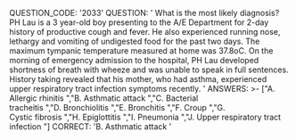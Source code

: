 QUESTION_CODE: '2033'
QUESTION: '  What is the most likely diagnosis?    PH Lau is a 3 year-old boy presenting to the A/E Department for 2-day history of productive cough and fever. He also experienced running nose, lethargy and vomiting of undigested food for the past two days. The maximum tympanic temperature measured at home was 37.8oC. On the morning of emergency admission to the hospital, PH Lau developed shortness of breath with wheeze and was unable to speak in full sentences. History taking revealed that his mother, who had asthma, experienced upper respiratory tract infection symptoms recently.  '
ANSWERS: >-
  ["A.   Allergic rhinitis  ","B.   Asthmatic   attack  ","C.   Bacterial  
  tracheitis  ","D.   Bronchiolitis  ","E.   Bronchitis  ","F.   Croup  ","G.  
  Cystic fibrosis  ","H.   Epiglottitis  ","I.   Pneumonia  ","J.   Upper
  respiratory tract infection  "]
CORRECT: 'B.   Asthmatic   attack  '
